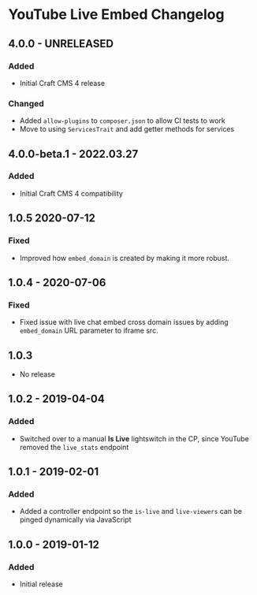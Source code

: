 # YouTube Live Embed Changelog

## 4.0.0 - UNRELEASED
### Added
* Initial Craft CMS 4 release

### Changed
* Added `allow-plugins` to `composer.json` to allow CI tests to work
* Move to using `ServicesTrait` and add getter methods for services

## 4.0.0-beta.1 - 2022.03.27

### Added

* Initial Craft CMS 4 compatibility

## 1.0.5  2020-07-12

### Fixed
- Improved how `embed_domain` is created by making it more robust.


## 1.0.4 - 2020-07-06
### Fixed
 - Fixed issue with live chat embed cross domain issues by adding `embed_domain` URL parameter to iframe src.
 
 ## 1.0.3
 - No release

## 1.0.2 - 2019-04-04
### Added
* Switched over to a manual **Is Live** lightswitch in the CP, since YouTube removed the `live_stats` endpoint

## 1.0.1 - 2019-02-01
### Added
- Added a controller endpoint so the `is-live` and `live-viewers` can be pinged dynamically via JavaScript

## 1.0.0 - 2019-01-12
### Added
- Initial release
